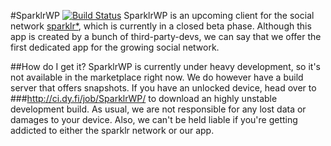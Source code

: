 #SparklrWP [![Build Status](https://ci.dy.fi/job/SparklrWP/badge/icon)](http://ci.dy.fi/job/SparklrWP/)
SparklrWP is an upcoming client for the social network [sparklr*](http://www.sparklr.me), which is currently in a closed beta phase. Although this app is created by a bunch of third-party-devs, we can say that we offer the first dedicated app for the growing social network.

##How do I get it?
SparklrWP is currently under heavy development, so it's not available in the marketplace right now. We do however have a build server that offers snapshots. If you have an unlocked device, head over to 
###http://ci.dy.fi/job/SparklrWP/
to download an highly unstable development build. As usual, we are not responsible for any lost data or damages to your device. Also, we can't be held liable if you're getting addicted to either the sparklr network or our app.

